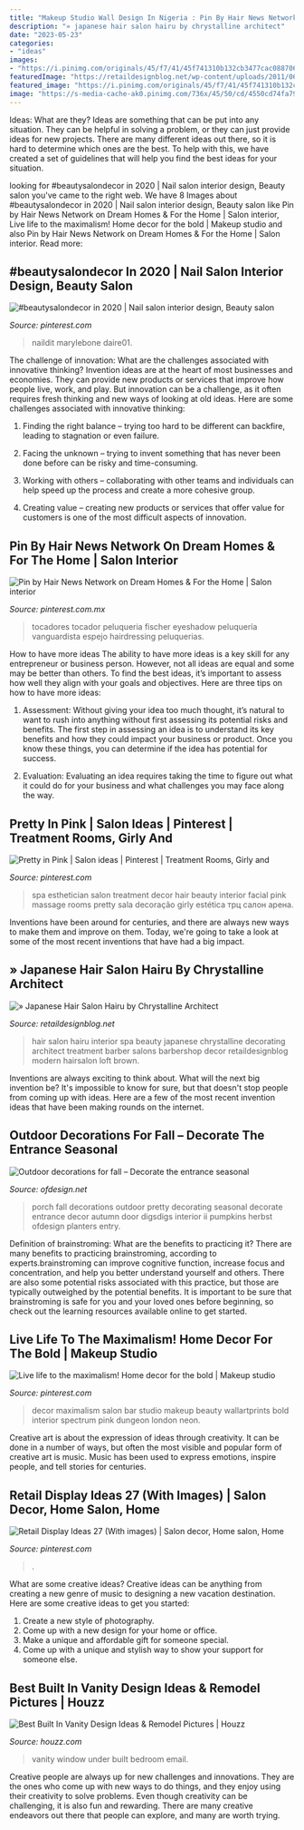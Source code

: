 ```yaml
---
title: "Makeup Studio Wall Design In Nigeria : Pin By Hair News Network On Dream Homes &amp; For The Home"
description: "» japanese hair salon hairu by chrystalline architect"
date: "2023-05-23"
categories:
- "ideas"
images:
- "https://i.pinimg.com/originals/45/f7/41/45f741310b132cb3477cac08870616b0.png"
featuredImage: "https://retaildesignblog.net/wp-content/uploads/2011/06/Hairu-Hair-Treatment-by-Chrystalline-Architect-05.jpg"
featured_image: "https://i.pinimg.com/originals/45/f7/41/45f741310b132cb3477cac08870616b0.png"
image: "https://s-media-cache-ak0.pinimg.com/736x/45/50/cd/4550cd74fa79e26f023c30866b003f98.jpg"
---
```



Ideas: What are they?
Ideas are something that can be put into any situation. They can be helpful in solving a problem, or they can just provide ideas for new projects. There are many different ideas out there, so it is hard to determine which ones are the best. To help with this, we have created a set of guidelines that will help you find the best ideas for your situation.

	

		
looking for #beautysalondecor in 2020 | Nail salon interior design, Beauty salon you've came to the right web. We have 8 Images about #beautysalondecor in 2020 | Nail salon interior design, Beauty salon like Pin by Hair News Network on Dream Homes &amp; For the Home | Salon interior, Live life to the maximalism! Home decor for the bold | Makeup studio and also Pin by Hair News Network on Dream Homes &amp; For the Home | Salon interior. Read more:
		
    
## #beautysalondecor In 2020 | Nail Salon Interior Design, Beauty Salon

<img loading=lazy src="https://i.pinimg.com/736x/df/01/ca/df01ca4b7c2a688337415d2d565e7e83.jpg" onerror="this.onerror=null;this.src='https://tse4.mm.bing.net/th?id=OIP.6dhJxhizC6VxOCXvblFougHaJP&amp;pid=15.1';" alt="#beautysalondecor in 2020 | Nail salon interior design, Beauty salon">

_Source: pinterest.com_

>naildit marylebone daire01. 

	

The challenge of innovation: What are the challenges associated with innovative thinking?
Invention ideas are at the heart of most businesses and economies. They can provide new products or services that improve how people live, work, and play. But innovation can be a challenge, as it often requires fresh thinking and new ways of looking at old ideas. Here are some challenges associated with innovative thinking:
1) Finding the right balance – trying too hard to be different can backfire, leading to stagnation or even failure.

2) Facing the unknown – trying to invent something that has never been done before can be risky and time-consuming.

3) Working with others – collaborating with other teams and individuals can help speed up the process and create a more cohesive group.

4) Creating value – creating new products or services that offer value for customers is one of the most difficult aspects of innovation.

    
## Pin By Hair News Network On Dream Homes &amp; For The Home | Salon Interior

<img loading=lazy src="https://i.pinimg.com/originals/37/03/de/3703de83e5eac871a902e48c9487c615.jpg" onerror="this.onerror=null;this.src='https://tse3.mm.bing.net/th?id=OIP.Ns-Q4_lUNL1Vk7J6dIVnYQHaLI&amp;pid=15.1';" alt="Pin by Hair News Network on Dream Homes &amp; For the Home | Salon interior">

_Source: pinterest.com.mx_

>tocadores tocador peluqueria fischer eyeshadow peluquería vanguardista espejo hairdressing peluquerias. 

	

How to have more ideas
The ability to have more ideas is a key skill for any entrepreneur or business person. However, not all ideas are equal and some may be better than others. To find the best ideas, it’s important to assess how well they align with your goals and objectives. Here are three tips on how to have more ideas:
1. Assessment: Without giving your idea too much thought, it’s natural to want to rush into anything without first assessing its potential risks and benefits. The first step in assessing an idea is to understand its key benefits and how they could impact your business or product. Once you know these things, you can determine if the idea has potential for success.

2. Evaluation: Evaluating an idea requires taking the time to figure out what it could do for your business and what challenges you may face along the way.

    
## Pretty In Pink | Salon Ideas | Pinterest | Treatment Rooms, Girly And

<img loading=lazy src="https://s-media-cache-ak0.pinimg.com/736x/45/50/cd/4550cd74fa79e26f023c30866b003f98.jpg" onerror="this.onerror=null;this.src='https://tse3.mm.bing.net/th?id=OIP._1VW4EvZUUpfGCdqsspf-QHaJ4&amp;pid=15.1';" alt="Pretty in Pink | Salon ideas | Pinterest | Treatment Rooms, Girly and">

_Source: pinterest.com_

>spa esthetician salon treatment decor hair beauty interior facial pink massage rooms pretty sala decoração girly estética трц салон арена. 

	

Inventions have been around for centuries, and there are always new ways to make them and improve on them. Today, we're going to take a look at some of the most recent inventions that have had a big impact.

    
## » Japanese Hair Salon Hairu By Chrystalline Architect

<img loading=lazy src="https://retaildesignblog.net/wp-content/uploads/2011/06/Hairu-Hair-Treatment-by-Chrystalline-Architect-05.jpg" onerror="this.onerror=null;this.src='https://tse4.mm.bing.net/th?id=OIP.zEJmIv3X20B_VUkeRpwk_AHaLH&amp;pid=15.1';" alt="» Japanese Hair Salon Hairu by Chrystalline Architect">

_Source: retaildesignblog.net_

>hair salon hairu interior spa beauty japanese chrystalline decorating architect treatment barber salons barbershop decor retaildesignblog modern hairsalon loft brown. 

	

Inventions are always exciting to think about. What will the next big invention be? It's impossible to know for sure, but that doesn't stop people from coming up with ideas. Here are a few of the most recent invention ideas that have been making rounds on the internet.

    
## Outdoor Decorations For Fall – Decorate The Entrance Seasonal

<img loading=lazy src="https://www.ofdesign.net/wp-content/uploads/images/outdoor-decorations-for-fall-decorate-the-entrance-seasonal-0-1679739750.jpg" onerror="this.onerror=null;this.src='https://tse1.mm.bing.net/th?id=OIP.nD1-ehT5ruScTj421El-WgHaJu&amp;pid=15.1';" alt="Outdoor decorations for fall – Decorate the entrance seasonal">

_Source: ofdesign.net_

>porch fall decorations outdoor pretty decorating seasonal decorate entrance decor autumn door digsdigs interior ii pumpkins herbst ofdesign planters entry. 

	

Definition of brainstroming: What are the benefits to practicing it?
There are many benefits to practicing brainstroming, according to experts.brainstroming can improve cognitive function, increase focus and concentration, and help you better understand yourself and others. There are also some potential risks associated with this practice, but those are typically outweighed by the potential benefits. It is important to be sure that brainstroming is safe for you and your loved ones before beginning, so check out the learning resources available online to get started.

    
## Live Life To The Maximalism! Home Decor For The Bold | Makeup Studio

<img loading=lazy src="https://i.pinimg.com/originals/45/f7/41/45f741310b132cb3477cac08870616b0.png" onerror="this.onerror=null;this.src='https://tse1.mm.bing.net/th?id=OIP.orKjZRphhA0sFIeLWYX-IwHaJQ&amp;pid=15.1';" alt="Live life to the maximalism! Home decor for the bold | Makeup studio">

_Source: pinterest.com_

>decor maximalism salon bar studio makeup beauty wallartprints bold interior spectrum pink dungeon london neon. 

	

Creative art is about the expression of ideas through creativity. It can be done in a number of ways, but often the most visible and popular form of creative art is music. Music has been used to express emotions, inspire people, and tell stories for centuries.

    
## Retail Display Ideas 27 (With Images) | Salon Decor, Home Salon, Home

<img loading=lazy src="https://i.pinimg.com/474x/65/21/c1/6521c1e4a60c70e0ee674f650bcea87b.jpg" onerror="this.onerror=null;this.src='https://tse1.mm.bing.net/th?id=OIP.OJmPfFrxfzBFG4EAOQFxAgAAAA&amp;pid=15.1';" alt="Retail Display Ideas 27 (With images) | Salon decor, Home salon, Home">

_Source: pinterest.com_

>. 

	

What are some creative ideas?
Creative ideas can be anything from creating a new genre of music to designing a new vacation destination. Here are some creative ideas to get you started: 
1. Create a new style of photography.
2. Come up with a new design for your home or office.
3. Make a unique and affordable gift for someone special.
4. Come up with a unique and stylish way to show your support for someone else.

    
## Best Built In Vanity Design Ideas &amp; Remodel Pictures | Houzz

<img loading=lazy src="https://st.hzcdn.com/fimgs/0b9143a30ee79f38_2930-w500-h666-b0-p0--contemporary-bedroom.jpg" onerror="this.onerror=null;this.src='https://tse1.mm.bing.net/th?id=OIP.8P7hmqBxXYqQhONzcEJJUgHaJ3&amp;pid=15.1';" alt="Best Built In Vanity Design Ideas &amp; Remodel Pictures | Houzz">

_Source: houzz.com_

>vanity window under built bedroom email. 

	

Creative people are always up for new challenges and innovations. They are the ones who come up with new ways to do things, and they enjoy using their creativity to solve problems. Even though creativity can be challenging, it is also fun and rewarding. There are many creative endeavors out there that people can explore, and many are worth trying.

